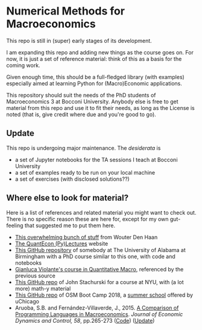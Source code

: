 # Numerical Methods for Macroeconomics

This repo is still in (super) early stages of its development.

I am expanding this repo and adding new things as the course goes on.
For now, it is just a set of reference material: think of this as a basis for the coming work.

Given enough time, this should be a full-fledged library (with examples) especially aimed at learning Python for (Macro)Economic applications.

This repository should suit the needs of the PhD students of Macroeconomics 3 at Bocconi University.
Anybody else is free to get material from this repo and use it to fit their needs, as long as the License is noted (that is, give credit where due and you're good to go).


## Update

This repo is undergoing major maintenance.
The _desiderata_ is

- a set of Jupyter notebooks for the TA sessions I teach at Bocconi University
- a set of examples ready to be run on your local machine
- a set of exercises (with disclosed solutions??)


## Where else to look for material?

Here is a list of references and related material you might want to check out.
There is no specific reason these are here for, except for my own gut-feeling that suggested me to put them here.

- [This overwhelming bunch of stuff](http://www.wouterdenhaan.com/notes.htm) from Wouter Den Haan
- [The QuantEcon (Py)Lectures](https://lectures.quantecon.org/py/) website
- [This GitHub repository](https://github.com/zhouweimin233/QuantMacro) of somebody at The University of Alabama at Birmingham with a PhD course similar to this one, with code and notebooks
- [Gianluca Violante's course in Quantitative Macro](https://sites.google.com/a/nyu.edu/glviolante/teaching/quantmacro), referenced by the previous source
- [This GitHub repo](https://github.com/jstac/nyu_macro_fall_2018) of John Stachurski for a course at NYU, with (a lot more) math-y material
- [This GitHub repo](https://github.com/OpenSourceMacro/BootCamp2018) of OSM Boot Camp 2018, a [summer school](https://bfi.uchicago.edu/osm18) offered by uChicago
- Aruoba, S.B. and Fernández-Villaverde, J., 2015. [A Comparison of Programming Languages in Macroeconomics](https://doi.org/10.1016/j.jedc.2015.05.009). _Journal of Economic Dynamics and Control, 58_, pp.265-273 ([Code](https://github.com/jesusfv/Comparison-Programming-Languages-Economics)) ([Update](https://www.sas.upenn.edu/~jesusfv/Update_March_23_2018.pdf))
